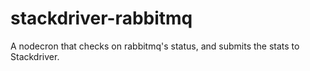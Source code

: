 stackdriver-rabbitmq
====================

A nodecron that checks on rabbitmq's status, and submits the stats to Stackdriver.
